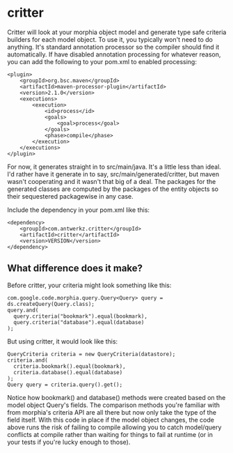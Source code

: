 critter
=======

Critter will look at your morphia object model and generate type safe criteria builders for
each model object.  To use it, you typically won't need to do anything.  It's standard
annotation processor so the compiler should find it automatically.  If have disabled annotation
processing for whatever reason, you can add the following to your pom.xml to enabled processing:

    <plugin>
        <groupId>org.bsc.maven</groupId>
        <artifactId>maven-processor-plugin</artifactId>
        <version>2.1.0</version>
        <executions>
            <execution>
                <id>process</id>
                <goals>
                    <goal>process</goal>
                </goals>
                <phase>compile</phase>
            </execution>
        </executions>
    </plugin>

For now, it generates straight in to src/main/java.  It's a little less than ideal.  I'd rather have it generate in to
say, src/main/generated/critter, but maven wasn't cooperating and it wasn't that big of a deal.  The packages for the
generated classes are computed by the packages of the entity objects so their sequestered packagewise in any case.

Include the dependency in your pom.xml like this:

    <dependency>
        <groupId>com.antwerkz.critter</groupId>
        <artifactId>critter</artifactId>
        <version>VERSION</version>
    </dependency>

What difference does it make?
-----------------------------
Before critter, your criteria might look something like this:

    com.google.code.morphia.query.Query<Query> query = ds.createQuery(Query.class);
    query.and(
      query.criteria("bookmark").equal(bookmark),
      query.criteria("database").equal(database)
    );

But using critter, it would look like this:

    QueryCriteria criteria = new QueryCriteria(datastore);
    criteria.and(
      criteria.bookmark().equal(bookmark),
      criteria.database().equal(database)
    );
    Query query = criteria.query().get();

Notice how bookmark() and database() methods were created based on the model object Query's fields.  The comparison
methods you're familiar with from morphia's criteria API are all there but now only take the type of the field itself.
With this code in place if the model object changes, the code above runs the risk of failing to compile allowing you to
catch model/query conflicts at compile rather than waiting for things to fail at runtime (or in your tests if you're
lucky enough to those).